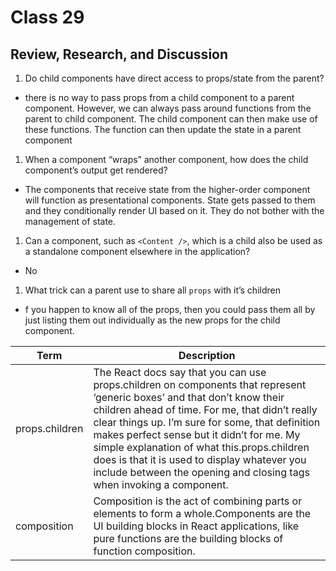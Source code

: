 # Class 29

## Review, Research, and Discussion

1. Do child components have direct access to props/state from the parent?

- there is no way to pass props from a child component to a parent component. However, we can always pass around functions from the parent to child component. The child component can then make use of these functions. The function can then update the state in a parent component

1. When a component “wraps” another component, how does the child component’s output get rendered?

- The components that receive state from the higher-order component will function as presentational components. State gets passed to them and they conditionally render UI based on it. They do not bother with the management of state.

1. Can a component, such as `<Content />`, which is a child also be used as a standalone component elsewhere in the application?

- No

1. What trick can a parent use to share all `props` with it’s children

- f you happen to know all of the props, then you could pass them all by just listing them out individually as the new props for the child component.

| Term      | Description |
| ----------- | ----------- |
|props.children|The React docs say that you can use props.children on components that represent ‘generic boxes’ and that don’t know their children ahead of time. For me, that didn’t really clear things up. I’m sure for some, that definition makes perfect sense but it didn’t for me. My simple explanation of what this.props.children does is that it is used to display whatever you include between the opening and closing tags when invoking a component.|
|composition|Composition is the act of combining parts or elements to form a whole.Components are the UI building blocks in React applications, like pure functions are the building blocks of function composition.|
